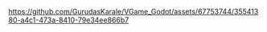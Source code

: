 


https://github.com/GurudasKarale/VGame_Godot/assets/67753744/35541380-a4c1-473a-8410-79e34ee866b7

